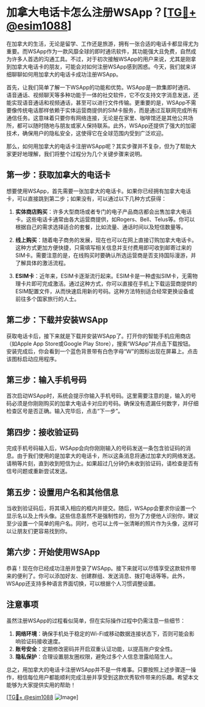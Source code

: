 # 加拿大电话卡怎么注册WSApp？[[TG💪+ @esim1088](https://t.me/s/esim1088)]

在加拿大的生活，无论是留学、工作还是旅游，拥有一张合适的电话卡都显得尤为重要。而WSApp作为一款风靡全球的即时通讯软件，其功能强大且免费，自然成为许多人首选的沟通工具。不过，对于初次接触WSApp的用户来说，尤其是刚拿到加拿大电话卡的朋友，可能会对如何注册WSApp感到困惑。今天，我们就来详细聊聊如何用加拿大的电话卡成功注册WSApp。

首先，让我们简单了解一下WSApp的功能和优势。WSApp是一款集即时通讯、语音通话、视频聊天等多种功能于一体的社交软件，它不仅支持文字消息发送，还能实现语音通话和视频通话，甚至可以进行文件传输。更重要的是，WSApp不需要像传统电话那样依赖于实体运营商提供的SIM卡服务，而是通过互联网完成所有通信任务。这意味着只要你有网络连接，无论是在家里、咖啡馆还是其他公共场所，都可以随时随地与朋友或家人保持联系。此外，WSApp还提供了强大的加密技术，确保用户的隐私安全，这使得它在全球范围内受到广泛欢迎。

那么，如何用加拿大的电话卡注册WSApp呢？其实步骤并不复杂，但为了帮助大家更好地理解，我们将整个过程分为几个关键步骤来说明。

## 第一步：获取加拿大的电话卡

想要使用WSApp，首先需要一张加拿大的电话卡。如果你已经拥有加拿大电话卡，可以直接跳到第二步；如果没有，可以通过以下几种方式获得：

1. **实体商店购买**：许多大型商场或者专门的电子产品商店都会出售加拿大电话卡。这些电话卡通常由各大运营商提供，如Rogers、Bell、Telus等。你可以根据自己的需求选择适合的套餐，比如流量、通话时间以及短信数量等。

2. **线上购买**：随着电子商务的发展，现在也可以在网上直接订购加拿大电话卡。这种方式更加方便快捷，只需填写相关信息并支付费用即可收到邮寄过来的SIM卡。需要注意的是，在线购买时要确认所选运营商是否支持国际漫游，并了解具体的激活流程。

3. **ESIM卡**：近年来，ESIM卡逐渐流行起来。ESIM卡是一种虚拟SIM卡，无需物理卡片即可完成激活。通过这种方式，你可以直接在手机上下载运营商提供的ESIM配置文件，从而快速启用新的号码。这种方法特别适合经常更换设备或前往多个国家旅行的人士。

## 第二步：下载并安装WSApp

获取电话卡后，接下来就是下载并安装WSApp了。打开你的智能手机应用商店（如Apple App Store或Google Play Store），搜索“WSApp”并点击下载按钮。安装完成后，你会看到一个蓝色背景带有白色字母“W”的图标出现在屏幕上。点击该图标启动应用程序。

## 第三步：输入手机号码

首次启动WSApp时，系统会提示你输入手机号码。这里需要注意的是，输入的号码必须是你刚刚购买的加拿大电话卡对应的号码。确保没有遗漏任何数字，并仔细检查区号是否正确。输入完毕后，点击“下一步”。

## 第四步：接收验证码

完成手机号码输入后，WSApp会向你刚刚输入的号码发送一条包含验证码的消息。由于我们使用的是加拿大的电话卡，所以这条消息将通过加拿大的网络发送。请稍等片刻，直到收到短信为止。如果超过几分钟仍未收到验证码，请检查是否有信号问题或重新尝试发送。

## 第五步：设置用户名和其他信息

当收到验证码后，将其填入相应的框内并提交。随后，WSApp会要求你设置一个显示名以及上传头像。这些信息虽然不是强制性的，但为了方便他人识别你，建议至少设置一个简单的用户名。同时，也可以上传一张清晰的照片作为头像，这样可以让朋友们更容易找到你。

## 第六步：开始使用WSApp

恭喜！现在你已经成功注册并登录了WSApp。接下来就可以尽情享受这款软件带来的便利了。你可以添加好友、创建群组、发送消息、拨打电话等等。此外，WSApp还支持多种语言界面切换，可以根据个人习惯调整设置。

## 注意事项

虽然注册WSApp的过程看似简单，但在实际操作过程中仍需注意一些细节：

1. **网络环境**：确保手机处于稳定的Wi-Fi或移动数据连接状态下，否则可能会影响验证码接收速度。
2. **账号安全**：定期修改密码并开启双重认证功能，以提高账户安全性。
3. **隐私保护**：合理设置朋友圈权限，避免过多个人信息泄露给陌生人。

总之，用加拿大的电话卡注册WSApp并不是一件难事。只要按照上述步骤逐一操作，相信每位用户都能顺利完成注册并享受到这款优秀软件带来的乐趣。希望本文能够为大家提供实用的帮助！

[[TG💪+ @esim1088](https://t.me/s/esim1088) ![Image](https://i.postimg.cc/4NQfJmqS/Snipaste-2025-05-13-00-14-12.png)]